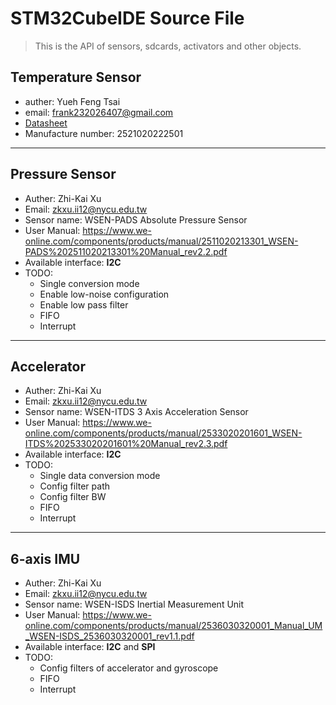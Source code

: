 # STM32CubeIDE Source File
> This is the API of sensors, sdcards, activators and other objects.


## Temperature Sensor
* auther: Yueh Feng Tsai
* email: frank232026407@gmail.com
* [Datasheet](./datasheet/Temperature.pdf)
* Manufacture number: 2521020222501

---
## Pressure Sensor
* Auther: Zhi-Kai Xu
* Email: zkxu.ii12@nycu.edu.tw
* Sensor name: WSEN-PADS Absolute Pressure Sensor
* User Manual: https://www.we-online.com/components/products/manual/2511020213301_WSEN-PADS%202511020213301%20Manual_rev2.2.pdf
* Available interface: **I2C**
* TODO:
    - Single conversion mode
    - Enable low-noise configuration
    - Enable low pass filter
    - FIFO
    - Interrupt

---
## Accelerator
* Auther: Zhi-Kai Xu
* Email: zkxu.ii12@nycu.edu.tw
* Sensor name: WSEN-ITDS 3 Axis Acceleration Sensor
* User Manual: https://www.we-online.com/components/products/manual/2533020201601_WSEN-ITDS%202533020201601%20Manual_rev2.3.pdf
* Available interface: **I2C**
* TODO:
    - Single data conversion mode
    - Config filter path
    - Config filter BW
    - FIFO
    - Interrupt


---
## 6-axis IMU
* Auther: Zhi-Kai Xu
* Email: zkxu.ii12@nycu.edu.tw
* Sensor name: WSEN-ISDS Inertial Measurement Unit
* User Manual: https://www.we-online.com/components/products/manual/2536030320001_Manual_UM_WSEN-ISDS_2536030320001_rev1.1.pdf
* Available interface: **I2C** and **SPI**
* TODO:
    - Config filters of accelerator and gyroscope
    - FIFO
    - Interrupt